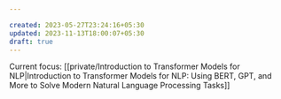 ```yaml
---

created: 2023-05-27T23:24:16+05:30
updated: 2023-11-13T18:00:07+05:30
draft: true
---
```


Current focus: [[private/Introduction to Transformer Models for NLP|Introduction to Transformer Models for NLP: Using BERT, GPT, and More to Solve Modern Natural Language Processing Tasks]]


